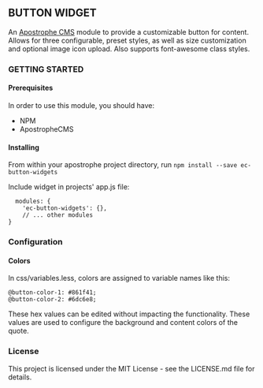 ## BUTTON WIDGET
An [Apostrophe CMS](http://apostrophecms.org/) module to provide a customizable
button for content. Allows for three configurable, preset styles, as well as
size customization and optional image icon upload. Also supports font-awesome
class styles.



### GETTING STARTED
#### Prerequisites
In order to use this module, you should have:
- NPM
- ApostropheCMS
#### Installing
From within your apostrophe project directory, run
 `npm install --save ec-button-widgets`

Include widget in projects' app.js file:

```
  modules: {
    'ec-button-widgets': {},
    // ... other modules
}
```

### Configuration
#### Colors
In css/variables.less, colors are assigned to variable names like this:
```
@button-color-1: #861f41;
@button-color-2: #6dc6e8;
```
These hex values can be edited without impacting the functionality. These values
are used to configure the background and content colors of the quote.


### License
This project is licensed under the MIT License - see the LICENSE.md file for details.
